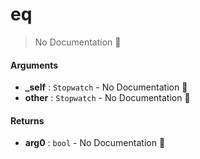 # eq

> No Documentation 🚧

#### Arguments

- **\_self** : `Stopwatch` \- No Documentation 🚧
- **other** : `Stopwatch` \- No Documentation 🚧

#### Returns

- **arg0** : `bool` \- No Documentation 🚧